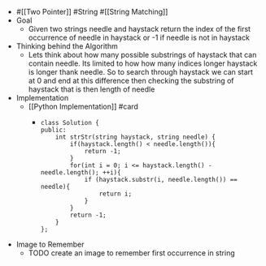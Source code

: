 - #[[Two Pointer]] #String #[[String Matching]]
- Goal
	- Given two strings needle and haystack return the index of the first occurrence of needle in haystack or -1 if needle is not in haystack
- Thinking behind the Algorithm
	- Lets think about how many possible substrings of haystack that can contain needle. Its limited to how how many indices longer haystack is longer thank needle. So to search through haystack we can start at 0 and end at this difference then checking the substring of haystack that is then length of needle
- Implementation
	- [[Python Implementation]] #card
		- ```
		  class Solution {
		  public:
		      int strStr(string haystack, string needle) {
		          if(haystack.length() < needle.length()){
		              return -1;
		          }
		          for(int i = 0; i <= haystack.length() - needle.length(); ++i){
		              if (haystack.substr(i, needle.length()) == needle){
		                  return i;
		              }
		          }
		          return -1;
		      }
		  };
		  ```
- Image to Remember
	- TODO create an image to remember first occurrence in string